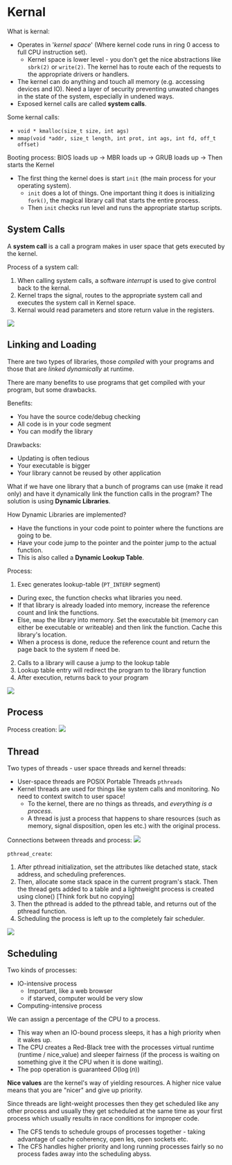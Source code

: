 # Kernal

What is kernal:
- Operates in '*kernel space*' (Where kernel code runs in ring 0 access to full CPU instruction set).
  - Kernel space is lower level - you don't get the nice abstractions like `sbrk(2)` or `write(2)`. The kernel has to route each of the requests to the appropriate drivers or handlers.
- The kernel can do anything and touch all memory (e.g. accessing devices and IO). Need a layer of security preventing unwated changes in the state of the system, especially in undened ways. 
- Exposed kernel calls are called **system calls**.

Some kernal calls:
- `void * kmalloc(size_t size, int ags)`
- `mmap(void *addr, size_t length, int prot, int ags, int fd, off_t offset)`

Booting process: BIOS loads up -> MBR loads up -> GRUB loads up -> Then starts the Kernel
- The first thing the kernel does is start `init` (the main process for your operating system).
  - `init` does a lot of things. One important thing it does is initializing `fork()`, the magical library call that starts the entire process.
  - Then `init` checks run level and runs the appropriate startup scripts.

## System Calls

A **system call** is a call a program makes in user space that gets executed by the kernel.

Process of a system call:
1. When calling system calls, a software *interrupt* is used to give control back to the kernal.
2. Kernel traps the signal, routes to the appropriate system call and executes the system call in Kernel space.
3. Kernal would read parameters and store return value in the registers.

![](https://raw.githubusercontent.com/Hangary/CS-Study-Notes/main/images/20201202165914.png)

## Linking and Loading


There are two types of libraries, those *compiled* with your programs and those that are *linked dynamically* at runtime. 

There are many benefits to use programs that get compiled with your program, but some drawbacks.

Benefits:
- You have the source code/debug checking
- All code is in your code segment
- You can modify the library

Drawbacks:
- Updating is often tedious
- Your executable is bigger
- Your library cannot be reused by other application

What if we have one library that a bunch of programs can use (make it read only) and have it dynamically link the function calls in the program?
The solution is using **Dynamic Libraries**.

How Dynamic Libraries are implemented?
- Have the functions in your code point to pointer where the functions are going to be.
- Have your code jump to the pointer and the pointer jump to the actual function.
- This is also called a **Dynamic Lookup Table**.

Process:
1. Exec generates lookup-table (`PT_INTERP` segment)
  - During exec, the function checks what libraries you need.
  - If that library is already loaded into memory, increase the reference count and link the functions.
  - Else, `mmap` the library into memory. Set the executable bit (memory can either be executable or writeable) and then link the function. Cache this library's location.
  - When a process is done, reduce the reference count and return the page back to the system if need be.
2. Calls to a library will cause a jump to the lookup table
3. Lookup table entry will redirect the program to the library function
4. After execution, returns back to your program

![](https://raw.githubusercontent.com/Hangary/CS-Study-Notes/main/images/20201202170913.png)

## Process

Process creation:
![](https://raw.githubusercontent.com/Hangary/CS-Study-Notes/main/images/20201202171338.png)

## Thread

Two types of threads - user space threads and kernel threads:
- User-space threads are POSIX Portable Threads `pthreads`
- Kernel threads are used for things like system calls and monitoring. No need to context switch to user space!
  - To the kernel, there are no things as threads, and *everything is a process*.
  - A thread is just a process that happens to share resources (such as memory, signal disposition, open les etc.) with the original process.

Connections between threads and process:
![](https://raw.githubusercontent.com/Hangary/CS-Study-Notes/main/images/20201202171805.png)

`pthread_create`:
1. After pthread initialization, set the attributes like detached state, stack address, and scheduling preferences.
2. Then, allocate some stack space in the current program's stack. Then the thread gets added to a table and a lightweight process is created using clone() [Think fork but no copying]
3. Then the pthread is added to the pthread table, and returns out of the pthread function.
4. Scheduling the process is left up to the completely fair scheduler.

![](https://raw.githubusercontent.com/Hangary/CS-Study-Notes/main/images/20201202172251.png)

## Scheduling

Two kinds of processes:
- IO-intensive process
  - Important, like a web browser
  - if starved, computer would be very slow
- Computing-intensive process

We can assign a percentage of the CPU to a
process.
- This way when an IO-bound process sleeps, it has a high priority when it wakes up.
- The CPU creates a Red-Black tree with the processes virtual runtime (runtime / nice_value) and sleeper fairness (if the process is waiting on something give it the CPU when it is done waiting). 
- The pop operation is guaranteed $O(\log(n))$

**Nice values** are the kernel's way of yielding resources. A higher nice value means that you are "nicer" and give up priority.

Since threads are light-weight processes then they get scheduled like any other process and usually they get scheduled at the same time as your first process which usually results in race conditions for improper code.
- The CFS tends to schedule groups of processes together - taking advantage of cache coherency, open les, open sockets etc.
- The CFS handles higher priority and long running processes fairly so no process fades away into the scheduling abyss.